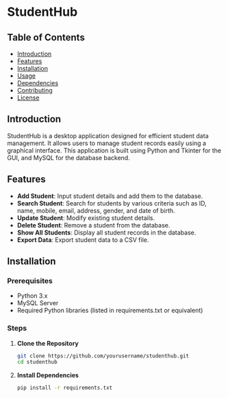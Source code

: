 # StudentHub

## Table of Contents
- [Introduction](#introduction)
- [Features](#features)
- [Installation](#installation)
- [Usage](#usage)
- [Dependencies](#dependencies)
- [Contributing](#contributing)
- [License](#license)

## Introduction
StudentHub is a desktop application designed for efficient student data management. It allows users to manage student records easily using a graphical interface. This application is built using Python and Tkinter for the GUI, and MySQL for the database backend.

## Features
- **Add Student**: Input student details and add them to the database.
- **Search Student**: Search for students by various criteria such as ID, name, mobile, email, address, gender, and date of birth.
- **Update Student**: Modify existing student details.
- **Delete Student**: Remove a student from the database.
- **Show All Students**: Display all student records in the database.
- **Export Data**: Export student data to a CSV file.

## Installation

### Prerequisites
- Python 3.x
- MySQL Server
- Required Python libraries (listed in requirements.txt or equivalent)

### Steps
1. **Clone the Repository**
   ```sh
   git clone https://github.com/yourusername/studenthub.git
   cd studenthub

2. **Install Dependencies**
   ```sh
   pip install -r requirements.txt
